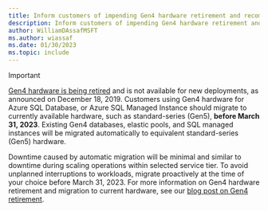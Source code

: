 ```yaml
---
title: Inform customers of impending Gen4 hardware retirement and recommendations.
description: Inform customers of impending Gen4 hardware retirement and recommendations.
author: WilliamDAssafMSFT
ms.author: wiassaf
ms.date: 01/30/2023
ms.topic: include
---
```


> [!IMPORTANT]
> [Gen4 hardware is being retired](https://azure.microsoft.com/updates/gen-4-hardware-on-azure-sql-database-approaching-end-of-life-in-2020) and is not available for new deployments, as announced on December 18, 2019. Customers using Gen4 hardware for Azure SQL Database, or Azure SQL Managed Instance should migrate to currently available hardware, such as standard-series (Gen5), **before March 31, 2023**. Existing Gen4 databases, elastic pools, and SQL managed instances will be migrated automatically to equivalent standard-series (Gen5) hardware.
>
> Downtime caused by automatic migration will be minimal and similar to downtime during scaling operations within selected service tier. To avoid unplanned interruptions to workloads, migrate proactively at the time of your choice before March 31, 2023. For more information on Gen4 hardware retirement and migration to current hardware, see our [blog post on Gen4 retirement](https://aka.ms/AAh8l4v). 
